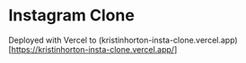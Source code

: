 # Instagram Clone

Deployed with Vercel to (kristinhorton-insta-clone.vercel.app)[https://kristinhorton-insta-clone.vercel.app/]